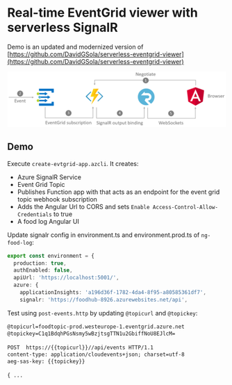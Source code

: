 # Real-time EventGrid viewer with serverless SignalR

Demo is an updated and modernized version of [https://github.com/DavidGSola/serverless-eventgrid-viewer](https://github.com/DavidGSola/serverless-eventgrid-viewer)

![architecture](_images/architecture.png)

## Demo

Execute `create-evtgrid-app.azcli`. It creates:

- Azure SignalR Service
- Event Grid Topic
- Publishes Function app with that acts as an endpoint for the event grid topic webhook subscription
- Adds the Angular Url to CORS and sets `Enable Access-Control-Allow-Credentials` to true
- A food log Angular UI

Update signalr config in environment.ts and environment.prod.ts of `ng-food-log`:

```typescript
export const environment = {
  production: true,
  authEnabled: false,
  apiUrl: 'https://localhost:5001/',
  azure: {
    applicationInsights: 'a196d36f-1782-4da4-8f95-a80585361df7',
    signalr: 'https://foodhub-8926.azurewebsites.net/api',
```

Test using `post-events.http` by updating `@topicurl` and `@topickey`:

```
@topicurl=foodtopic-prod.westeurope-1.eventgrid.azure.net
@topickey=C1q1BdqhPGsNsmy5wBzjtsgTTN1u2GbiffNoU8EJlcM=

POST  https://{{topicurl}}//api/events HTTP/1.1
content-type: application/cloudevents+json; charset=utf-8
aeg-sas-key: {{topickey}}

{ ...
```